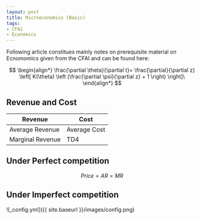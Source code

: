 ```yaml
---
layout: post
title: Microeconomics (Basic)
tags: 
- CFA1
- Economics
---
```


<script src="https://cdn.mathjax.org/mathjax/latest/MathJax.js?config=TeX-AMS-MML_HTMLorMML" type="text/javascript"></script>
Following article constitues mainly notes on prerequisite material on Ecnomomics given from the CFAI and can be found here:


$$
\begin{align*}
\frac{\partial \theta}{\partial t}= \frac{\partial}{\partial z}
\left[ K(\theta) \left (\frac{\partial \psi}{\partial z} + 1 \right) \right]\
\end{align*}
$$


## Revenue and Cost

| Revenue | Cost |
----|---- 
| Average Revenue  | Average Cost |
| Marginal Revenue | TD4 |



## Under Perfect competition

$$
\begin{equation}
Price = AR = MR
\end{equation}
$$

## Under Imperfect competition




![_config.yml]({{ site.baseurl }}/images/config.png)

